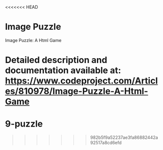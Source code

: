 <<<<<<< HEAD
# Image Puzzle
Image Puzzle: A Html Game

Detailed description and documentation available at:
https://www.codeproject.com/Articles/810978/Image-Puzzle-A-Html-Game
=======
# 9-puzzle
>>>>>>> 982b5f9a52237ae3fa86882442a92517a8cd6efd
